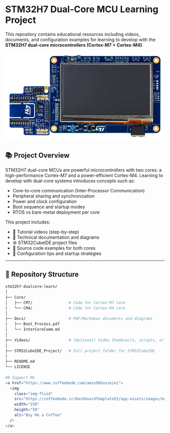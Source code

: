 # STM32H7 Dual-Core MCU Learning Project

This repository contains educational resources including videos, documents, and configuration examples for learning to develop with the **STM32H7 dual-core microcontrollers (Cortex-M7 + Cortex-M4)**.

![Board](https://github.com/Amin98Hosseini/Course_STM32H745XI/blob/main/Board.jpg)

## 📚 Project Overview

STM32H7 dual-core MCUs are powerful microcontrollers with two cores: a high-performance Cortex-M7 and a power-efficient Cortex-M4. Learning to develop with dual-core systems introduces concepts such as:

- Core-to-core communication (Inter-Processor Communication)
- Peripheral sharing and synchronization
- Power and clock configuration
- Boot sequence and startup modes
- RTOS vs bare-metal deployment per core

This project includes:
- 🎥 Tutorial videos (step-by-step)
- 📝 Technical documentation and diagrams
- ⚙️ STM32CubeIDE project files
- 📂 Source code examples for both cores
- 📌 Configuration tips and startup strategies

---

## 📁 Repository Structure

```bash
stm32h7-dualcore-learn/
│
├── Core/
│   ├── CM7/                # Code for Cortex-M7 core
│   └── CM4/                # Code for Cortex-M4 core
│
├── Docs/                   # PDF/Markdown documents and diagrams
│   ├── Boot_Process.pdf
│   └── InterCoreComm.md
│
├── Videos/                 # (Optional) Video thumbnails, scripts, or links
│
├── STM32CubeIDE_Project/   # Full project folder for STM32CubeIDE
│
├── README.md
└── LICENSE

## Support Me
<a href="https://www.coffeebede.com/amin98hosseini">
  <img 
    class="img-fluid" 
    src="https://coffeebede.ir/DashboardTemplateV2/app-assets/images/banner/default-yellow.svg" 
    width="150" 
    height="50" 
    alt="Buy Me a Coffee" 
  />
</a>